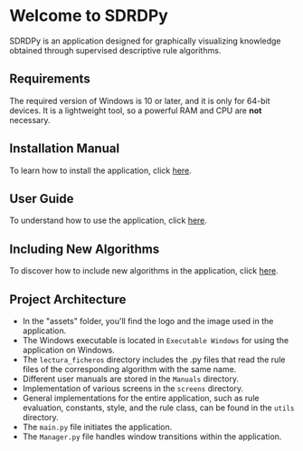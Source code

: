 # Welcome to SDRDPy

SDRDPy is an application designed for graphically visualizing knowledge obtained through supervised descriptive rule algorithms.

## Requirements 
The required version of Windows is 10 or later, and it is only for 64-bit devices. It is a lightweight tool, so a powerful RAM and CPU are **not** necessary.

## Installation Manual
To learn how to install the application, click [here](Manuals/Installation_Manual.md).

## User Guide
To understand how to use the application, click [here](Manuals/User_Guide.md).

## Including New Algorithms
To discover how to include new algorithms in the application, click [here](Manuals/Including_new_algorithms.md).

## Project Architecture
- In the "assets" folder, you'll find the logo and the image used in the application.
- The Windows executable is located in `Executable Windows` for using the application on Windows.
- The `lectura_ficheros` directory includes the .py files that read the rule files of the corresponding algorithm with the same name.
- Different user manuals are stored in the `Manuals` directory.
- Implementation of various screens in the `screens` directory.
- General implementations for the entire application, such as rule evaluation, constants, style, and the rule class, can be found in the `utils` directory.
- The `main.py` file initiates the application.
- The `Manager.py` file handles window transitions within the application.
